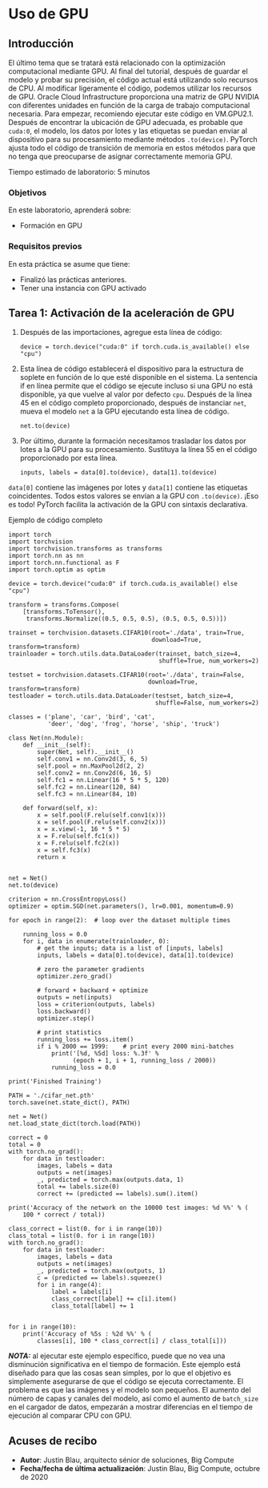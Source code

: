 # Uso de GPU

## Introducción

El último tema que se tratará está relacionado con la optimización computacional mediante GPU. Al final del tutorial, después de guardar el modelo y probar su precisión, el código actual está utilizando solo recursos de CPU. Al modificar ligeramente el código, podemos utilizar los recursos de GPU. Oracle Cloud Infrastructure proporciona una matriz de GPU NVIDIA con diferentes unidades en función de la carga de trabajo computacional necesaria. Para empezar, recomiendo ejecutar este código en VM.GPU2.1. Después de encontrar la ubicación de GPU adecuada, es probable que `cuda:0`, el modelo, los datos por lotes y las etiquetas se puedan enviar al dispositivo para su procesamiento mediante métodos `.to(device)`. PyTorch ajusta todo el código de transición de memoria en estos métodos para que no tenga que preocuparse de asignar correctamente memoria GPU.

Tiempo estimado de laboratorio: 5 minutos

### Objetivos

En este laboratorio, aprenderá sobre:

*   Formación en GPU

### Requisitos previos

En esta práctica se asume que tiene:

*   Finalizó las prácticas anteriores.
*   Tener una instancia con GPU activado

## Tarea 1: Activación de la aceleración de GPU

1.  Después de las importaciones, agregue esta línea de código:
    
        device = torch.device("cuda:0" if torch.cuda.is_available() else "cpu")
        
2.  Esta línea de código establecerá el dispositivo para la estructura de soplete en función de lo que esté disponible en el sistema. La sentencia if en línea permite que el código se ejecute incluso si una GPU no está disponible, ya que vuelve al valor por defecto `cpu`. Después de la línea 45 en el código completo proporcionado, después de instanciar `net`, mueva el modelo `net` a la GPU ejecutando esta línea de código.
    
        net.to(device)
        
3.  Por último, durante la formación necesitamos trasladar los datos por lotes a la GPU para su procesamiento. Sustituya la línea 55 en el código proporcionado por esta línea.
    
        inputs, labels = data[0].to(device), data[1].to(device)
        

`data[0]` contiene las imágenes por lotes y `data[1]` contiene las etiquetas coincidentes. Todos estos valores se envían a la GPU con `.to(device)`. ¡Eso es todo! PyTorch facilita la activación de la GPU con sintaxis declarativa.

Ejemplo de código completo

    import torch
    import torchvision
    import torchvision.transforms as transforms
    import torch.nn as nn
    import torch.nn.functional as F
    import torch.optim as optim
    
    device = torch.device("cuda:0" if torch.cuda.is_available() else "cpu")
    
    transform = transforms.Compose(
        [transforms.ToTensor(),
         transforms.Normalize((0.5, 0.5, 0.5), (0.5, 0.5, 0.5))])
    
    trainset = torchvision.datasets.CIFAR10(root='./data', train=True,
                                            download=True, transform=transform)
    trainloader = torch.utils.data.DataLoader(trainset, batch_size=4,
                                              shuffle=True, num_workers=2)
    
    testset = torchvision.datasets.CIFAR10(root='./data', train=False,
                                           download=True, transform=transform)
    testloader = torch.utils.data.DataLoader(testset, batch_size=4,
                                             shuffle=False, num_workers=2)
    
    classes = ('plane', 'car', 'bird', 'cat',
               'deer', 'dog', 'frog', 'horse', 'ship', 'truck')
    
    class Net(nn.Module):
        def __init__(self):
            super(Net, self).__init__()
            self.conv1 = nn.Conv2d(3, 6, 5)
            self.pool = nn.MaxPool2d(2, 2)
            self.conv2 = nn.Conv2d(6, 16, 5)
            self.fc1 = nn.Linear(16 * 5 * 5, 120)
            self.fc2 = nn.Linear(120, 84)
            self.fc3 = nn.Linear(84, 10)
    
        def forward(self, x):
            x = self.pool(F.relu(self.conv1(x)))
            x = self.pool(F.relu(self.conv2(x)))
            x = x.view(-1, 16 * 5 * 5)
            x = F.relu(self.fc1(x))
            x = F.relu(self.fc2(x))
            x = self.fc3(x)
            return x
    
    
    net = Net()
    net.to(device)
    
    criterion = nn.CrossEntropyLoss()
    optimizer = optim.SGD(net.parameters(), lr=0.001, momentum=0.9)
    
    for epoch in range(2):  # loop over the dataset multiple times
    
        running_loss = 0.0
        for i, data in enumerate(trainloader, 0):
            # get the inputs; data is a list of [inputs, labels]
            inputs, labels = data[0].to(device), data[1].to(device)
    
            # zero the parameter gradients
            optimizer.zero_grad()
    
            # forward + backward + optimize
            outputs = net(inputs)
            loss = criterion(outputs, labels)
            loss.backward()
            optimizer.step()
    
            # print statistics
            running_loss += loss.item()
            if i % 2000 == 1999:    # print every 2000 mini-batches
                print('[%d, %5d] loss: %.3f' %
                      (epoch + 1, i + 1, running_loss / 2000))
                running_loss = 0.0
    
    print('Finished Training')
    
    PATH = './cifar_net.pth'
    torch.save(net.state_dict(), PATH)
    
    net = Net()
    net.load_state_dict(torch.load(PATH))
    
    correct = 0
    total = 0
    with torch.no_grad():
        for data in testloader:
            images, labels = data
            outputs = net(images)
            _, predicted = torch.max(outputs.data, 1)
            total += labels.size(0)
            correct += (predicted == labels).sum().item()
    
    print('Accuracy of the network on the 10000 test images: %d %%' % (
        100 * correct / total))
    
    class_correct = list(0. for i in range(10))
    class_total = list(0. for i in range(10))
    with torch.no_grad():
        for data in testloader:
            images, labels = data
            outputs = net(images)
            _, predicted = torch.max(outputs, 1)
            c = (predicted == labels).squeeze()
            for i in range(4):
                label = labels[i]
                class_correct[label] += c[i].item()
                class_total[label] += 1
    
    
    for i in range(10):
        print('Accuracy of %5s : %2d %%' % (
            classes[i], 100 * class_correct[i] / class_total[i]))
    

_**NOTA:**_ al ejecutar este ejemplo específico, puede que no vea una disminución significativa en el tiempo de formación. Este ejemplo está diseñado para que las cosas sean simples, por lo que el objetivo es simplemente asegurarse de que el código se ejecuta correctamente. El problema es que las imágenes y el modelo son pequeños. El aumento del número de capas y canales del modelo, así como el aumento de `batch_size` en el cargador de datos, empezarán a mostrar diferencias en el tiempo de ejecución al comparar CPU con GPU.

## Acuses de recibo

*   **Autor**: Justin Blau, arquitecto sénior de soluciones, Big Compute
*   **Fecha/fecha de última actualización**: Justin Blau, Big Compute, octubre de 2020
